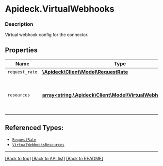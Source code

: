 # Apideck.VirtualWebhooks

### Description

Virtual webhook config for the connector.

## Properties
Name | Type | Description | Notes
------------ | ------------- | ------------- | -------------
`request_rate` | [**\Apideck\Client\Model\RequestRate**](RequestRate.md) |  | 
`resources` | [**array&lt;string,\Apideck\Client\Model\VirtualWebhooksResources&gt;**](VirtualWebhooksResources.md) | The resources that will be requested from downstream. | [optional] 





## Referenced Types:
* [`RequestRate`](RequestRate.md)
* [`VirtualWebhooksResources`](VirtualWebhooksResources.md)

---

[[Back to top]](#) [[Back to API list]](../../../../README.md#documentation-for-api-endpoints) [[Back to README]](../../../../README.md)


